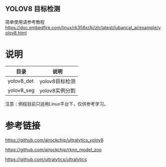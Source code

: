 ## YOLOV8 目标检测

简单使用请参考教程 https://doc.embedfire.com/linux/rk356x/Ai/zh/latest/lubancat_ai/example/yolov8.html


# 说明

| 目录               | 说明                       |
| ------------------ | --------------------------------- |
| yolov8_det            | yolov8目标检测                          |
| yolov8_seg            | yolov8实例分割                         |

注意：例程目前只适用Linux平台下，仅供参考学习。


# 参考链接

https://github.com/airockchip/ultralytics_yolov8

https://github.com/airockchip/rknn_model_zoo

https://github.com/ultralytics/ultralytics
